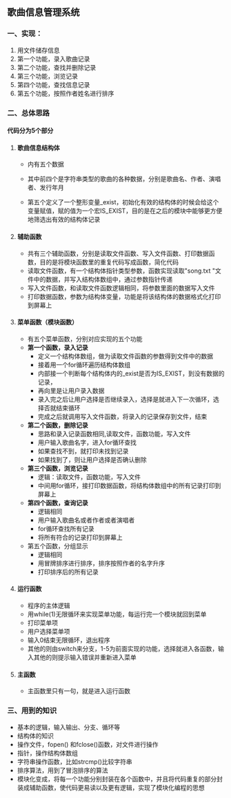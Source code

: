## 歌曲信息管理系统

### 一、实现：

1. 用文件储存信息
2. 第一个功能，录入歌曲记录
3. 第二个功能，查找并删除记录
4. 第三个功能，浏览记录
5. 第四个功能，查找信息记录
6. 第五个功能，按照作者姓名进行排序

### 二、总体思路

#### 代码分为5个部分

1. ####  歌曲信息结构体

   - 内有五个数据


   - 其中前四个是字符串类型的歌曲的各种数据，分别是歌曲名、作者、演唱者、发行年月
   - 第五个定义了一个整形变量_exist，初始化有效的结构体的时候会给这个变量赋值，赋的值为一个宏IS_EXIST，目的是在之后的模块中能够更方便地筛选出有效的结构体记录

2. #### 辅助函数

   - 共有三个辅助函数，分别是读取文件函数、写入文件函数、打印数据函数，目的是将模块函数里的重复代码写成函数，简化代码
   - 读取文件函数，有一个结构体指针类型参数，函数实现读取"song.txt "文件中的数据，并写入结构体数组中，通过参数指针传递
   - 写入文件函数，和读取文件函数逻辑相同，将参数里面的数据写入文件
   - 打印数据函数，参数为结构体变量，功能是将该结构体的数据格式化打印到屏幕上

3. #### 菜单函数（模块函数）

   - 有五个菜单函数，分别对应实现的五个功能
   - **第一个函数，录入记录**
     - 定义一个结构体数组，做为读取文件函数的参数得到文件中的数据
     - 接着用一个for循环遍历结构体数组
     - 内部接一个判断每个结构体内的_exist是否为IS_EXIST，到没有数据的记录，
     - 再向里是让用户录入数据
     - 录入完之后让用户选择是否继续录入，选择是就进入下一次循环，选择否就结束循环
     - 完成之后就调用写入文件函数，将录入的记录保存到文件，结束
   - **第二个函数，删除记录**
     - 思路和录入记录函数相同,读取文件，函数功能，写入文件
     - 用户输入歌曲名字，进入for循环查找
     - 如果查找不到，就打印未找到记录
     - 如果找到了，则让用户选择是否确认删除
   - **第三个函数，浏览记录**
     - 逻辑：读取文件，函数功能，写入文件
     - 中间用for循环，接打印数据函数，将结构体数组中的所有记录打印到屏幕上
   - **第四个函数，查询记录**
     - 逻辑相同
     - 用户输入歌曲名或者作者或者演唱者
     - for循环查找所有记录
     - 将所有符合的记录打印到屏幕上
   - 第五个函数，分组显示
     - 逻辑相同
     - 用冒牌排序进行排序，排序按照作者的名字升序
     - 打印排序后的所有记录

4. #### 运行函数

   - 程序的主体逻辑
   - 用while(1)无限循环来实现菜单功能，每运行完一个模块就回到菜单
   - 打印菜单项
   - 用户选择菜单项
   - 输入0结束无限循环，退出程序
   - 其他的则由switch来分支，1-5为前面实现的功能，选择就进入各函数，输入其他的则提示输入错误并重新进入菜单

5. #### 主函数

   - 主函数里只有一句，就是进入运行函数

### 三、用到的知识

- 基本的逻辑，输入输出、分支、循环等
- 结构体的知识
- 操作文件，fopen() 和fclose()函数，对文件进行操作
- 指针，操作结构体数组
- 字符串操作函数，比如strcmp()比较字符串
- 排序算法，用到了冒泡排序的算法
- 模块化变成，将每一个功能分别封装在各个函数中，并且将代码重复的部分封装成辅助函数，使代码更易读以及更有逻辑，实现了模块化编程的思想